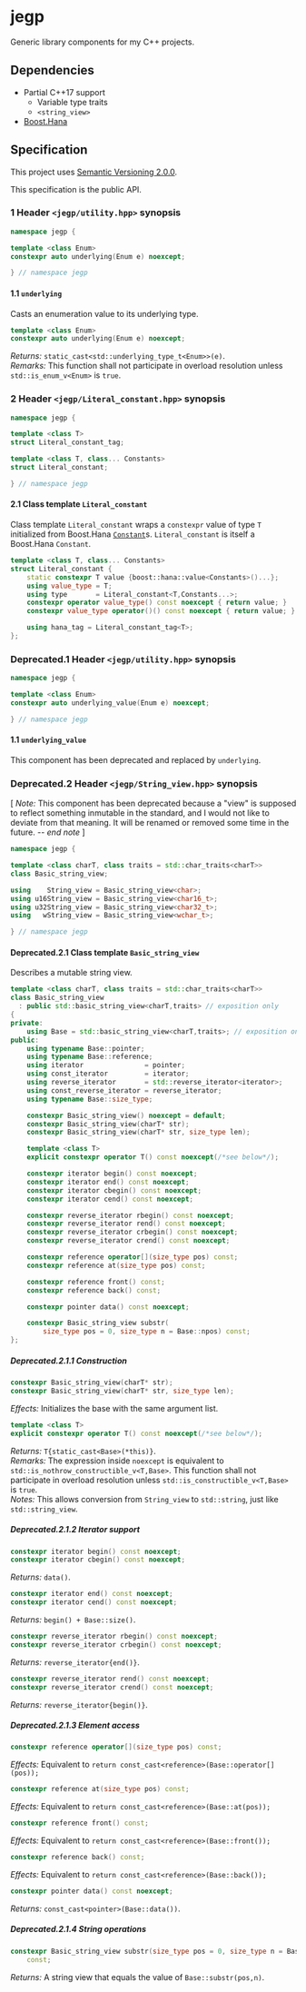 # jegp

Generic library components for my C++ projects.

## Dependencies

* Partial C++17 support
    - Variable type traits
    - `<string_view>`
* [Boost.Hana](http://www.boost.org/doc/libs/release/libs/hana/doc/html/index.html)

## Specification

This project uses [Semantic Versioning 2.0.0](http://semver.org/).

This specification is the public API.

### 1 Header `<jegp/utility.hpp>` synopsis

```C++
namespace jegp {

template <class Enum>
constexpr auto underlying(Enum e) noexcept;

} // namespace jegp
```

#### 1.1 `underlying`

Casts an enumeration value to its underlying type.

```C++
template <class Enum>
constexpr auto underlying(Enum e) noexcept;
```
_Returns:_ `static_cast<std::underlying_type_t<Enum>>(e)`.<br/>
_Remarks:_ This function shall not participate in overload resolution unless `std::is_enum_v<Enum>` is `true`.

### 2 Header `<jegp/Literal_constant.hpp>` synopsis

```C++
namespace jegp {

template <class T>
struct Literal_constant_tag;

template <class T, class... Constants>
struct Literal_constant;

} // namespace jegp
```

#### 2.1 Class template `Literal_constant`

Class template `Literal_constant` wraps a `constexpr` value of type `T` initialized from Boost.Hana [`Constant`](http://www.boost.org/doc/libs/1_62_0/libs/hana/doc/html/group__group-Constant.html)s. `Literal_constant` is itself a Boost.Hana `Constant`.

```C++
template <class T, class... Constants>
struct Literal_constant {
    static constexpr T value {boost::hana::value<Constants>()...};
    using value_type = T;
    using type       = Literal_constant<T,Constants...>;
    constexpr operator value_type() const noexcept { return value; }
    constexpr value_type operator()() const noexcept { return value; }

    using hana_tag = Literal_constant_tag<T>;
};
```

### Deprecated.1 Header `<jegp/utility.hpp>` synopsis

```C++
namespace jegp {

template <class Enum>
constexpr auto underlying_value(Enum e) noexcept;

} // namespace jegp
```

#### 1.1 `underlying_value`

This component has been deprecated and replaced by `underlying`.

### Deprecated.2 Header `<jegp/String_view.hpp>` synopsis

[ _Note:_ This component has been deprecated because a "view" is supposed to reflect something inmutable in the standard, and I would not like to deviate from that meaning. It will be renamed or removed some time in the future. -- _end note_ ]

```C++
namespace jegp {

template <class charT, class traits = std::char_traits<charT>>
class Basic_string_view;

using    String_view = Basic_string_view<char>;
using u16String_view = Basic_string_view<char16_t>;
using u32String_view = Basic_string_view<char32_t>;
using   wString_view = Basic_string_view<wchar_t>;

} // namespace jegp
```

#### Deprecated.2.1 Class template `Basic_string_view`

Describes a mutable string view.

```C++
template <class charT, class traits = std::char_traits<charT>>
class Basic_string_view
  : public std::basic_string_view<charT,traits> // exposition only
{
private:
    using Base = std::basic_string_view<charT,traits>; // exposition only
public:
    using typename Base::pointer;
    using typename Base::reference;
    using iterator               = pointer;
    using const_iterator         = iterator;
    using reverse_iterator       = std::reverse_iterator<iterator>;
    using const_reverse_iterator = reverse_iterator;
    using typename Base::size_type;

    constexpr Basic_string_view() noexcept = default;
    constexpr Basic_string_view(charT* str);
    constexpr Basic_string_view(charT* str, size_type len);

    template <class T>
    explicit constexpr operator T() const noexcept(/*see below*/);

    constexpr iterator begin() const noexcept;
    constexpr iterator end() const noexcept;
    constexpr iterator cbegin() const noexcept;
    constexpr iterator cend() const noexcept;

    constexpr reverse_iterator rbegin() const noexcept;
    constexpr reverse_iterator rend() const noexcept;
    constexpr reverse_iterator crbegin() const noexcept;
    constexpr reverse_iterator crend() const noexcept;

    constexpr reference operator[](size_type pos) const;
    constexpr reference at(size_type pos) const;

    constexpr reference front() const;
    constexpr reference back() const;

    constexpr pointer data() const noexcept;

    constexpr Basic_string_view substr(
        size_type pos = 0, size_type n = Base::npos) const;
};
```

##### Deprecated.2.1.1 Construction

```C++
constexpr Basic_string_view(charT* str);
constexpr Basic_string_view(charT* str, size_type len);
```
_Effects:_ Initializes the base with the same argument list.

```C++
template <class T>
explicit constexpr operator T() const noexcept(/*see below*/);
```
_Returns:_ `T{static_cast<Base>(*this)}`.<br/>
_Remarks:_ The expression inside `noexcept` is equivalent to `std::is_nothrow_constructible_v<T,Base>`. This function shall not participate in overload resolution unless `std::is_constructible_v<T,Base>` is `true`.<br/>
_Notes:_ This allows conversion from `String_view` to `std::string`, just like `std::string_view`.

##### Deprecated.2.1.2 Iterator support

```C++
constexpr iterator begin() const noexcept;
constexpr iterator cbegin() const noexcept;
```
_Returns:_ `data()`.

```C++
constexpr iterator end() const noexcept;
constexpr iterator cend() const noexcept;
```
_Returns:_ `begin() + Base::size()`.

```C++
constexpr reverse_iterator rbegin() const noexcept;
constexpr reverse_iterator crbegin() const noexcept;
```
_Returns:_ `reverse_iterator{end()}`.

```C++
constexpr reverse_iterator rend() const noexcept;
constexpr reverse_iterator crend() const noexcept;
```
_Returns:_ `reverse_iterator{begin()}`.

##### Deprecated.2.1.3 Element access

```C++
constexpr reference operator[](size_type pos) const;
```
_Effects:_ Equivalent to `return const_cast<reference>(Base::operator[](pos));`

```C++
constexpr reference at(size_type pos) const;
```
_Effects:_ Equivalent to `return const_cast<reference>(Base::at(pos));`

```C++
constexpr reference front() const;
```
_Effects:_ Equivalent to `return const_cast<reference>(Base::front());`

```C++
constexpr reference back() const;
```
_Effects:_ Equivalent to `return const_cast<reference>(Base::back());`

```C++
constexpr pointer data() const noexcept;
```
_Returns:_ `const_cast<pointer>(Base::data())`.

##### Deprecated.2.1.4 String operations

```C++
constexpr Basic_string_view substr(size_type pos = 0, size_type n = Base::npos)
    const;
```
_Returns:_ A string view that equals the value of `Base::substr(pos,n)`.
